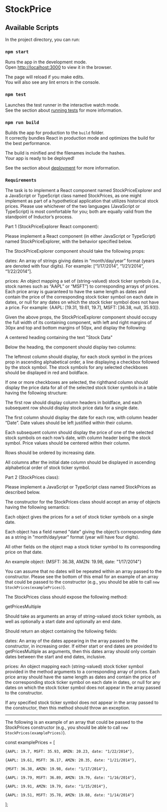 # StockPrice

## Available Scripts

In the project directory, you can run:

### `npm start`

Runs the app in the development mode.\
Open [http://localhost:3000](http://localhost:3000) to view it in the browser.

The page will reload if you make edits.\
You will also see any lint errors in the console.

### `npm test`

Launches the test runner in the interactive watch mode.\
See the section about [running tests](https://facebook.github.io/create-react-app/docs/running-tests) for more information.

### `npm run build`

Builds the app for production to the `build` folder.\
It correctly bundles React in production mode and optimizes the build for the best performance.

The build is minified and the filenames include the hashes.\
Your app is ready to be deployed!

See the section about [deployment](https://facebook.github.io/create-react-app/docs/deployment) for more information.

### `Requirements`

The task is to implement a React component named StockPriceExplorer and a JavaScript or TypeScript class named StockPrices, as one might implement as part of a hypothetical application that utilizes historical stock prices.  Please use whichever of the two languages (JavaScript or TypeScript) is most comfortable for you; both are equally valid from the standpoint of Inductor’s process.

 

 

Part 1 (StockPriceExplorer React component):

 

Please implement a React component (in either JavaScript or TypeScript) named StockPriceExplorer, with the behavior specified below.

 

The StockPriceExplorer component should take the following props:

dates: An array of strings giving dates in “month/day/year” format (years are denoted with four digits).  For example: [“1/17/2014”, “1/21/2014”, “1/22/2014”].

prices: An object mapping a set of (string-valued) stock ticker symbols (i.e., stock names such as “AAPL” or “MSFT”) to corresponding arrays of prices.  Each price array is guaranteed to have the same length as dates and contain the price of the corresponding stock ticker symbol on each date in dates, or null for any dates on which the stock ticker symbol does not have a price.  For example: {AAPL: [19.31, 19.61, 19.7], MSFT: [36.38, null, 35.93]}.

 

Given the above props, the StockPriceExplorer component should occupy the full width of its containing component, with left and right margins of 30px and top and bottom margins of 50px, and display the following:

A centered heading containing the text "Stock Data"

Below the heading, the component should display two columns:

The leftmost column should display, for each stock symbol in the prices prop in ascending alphabetical order, a line displaying a checkbox followed by the stock symbol.  The stock symbols for any selected checkboxes should be displayed in red and boldface.

If one or more checkboxes are selected, the righthand column should display the price data for all of the selected stock ticker symbols in a table having the following structure:

The first row should display column headers in boldface, and each subsequent row should display stock price data for a single date.

The first column should display the date for each row, with column header “Date”.  Date values should be left justified within their column.

Each subsequent column should display the price of one of the selected stock symbols on each row’s date, with column header being the stock symbol.  Price values should be centered within their column.

Rows should be ordered by increasing date.

All columns after the initial date column should be displayed in ascending alphabetical order of stock ticker symbol.

 

 

Part 2 (StockPrices class):

 

Please implement a JavaScript or TypeScript class named StockPrices as described below.

 

The constructor for the StockPrices class should accept an array of objects having the following semantics:

Each object gives the prices for a set of stock ticker symbols on a single date.

Each object has a field named "date" giving the object’s corresponding date as a string in "month/day/year" format (year will have four digits).

All other fields on the object map a stock ticker symbol to its corresponding price on that date.

An example object: {MSFT: 36.38, AMZN: 19.98, date: "1/17/2014"}

You can assume that no dates will be repeated within an array passed to the constructor.  Please see the bottom of this email for an example of an array that could be passed to the constructor (e.g., you should be able to call `new StockPrices(examplePrices)`).

 

The StockPrices class should expose the following method:

getPricesMultiple

Should take as arguments an array of string-valued stock ticker symbols, as well as optionally a start date and optionally an end date.

Should return an object containing the following fields:

dates: An array of the dates appearing in the array passed to the constructor, in increasing order.  If either start or end dates are provided to getPricesMultiple as arguments, then this dates array should only contain dates between the start and end dates, inclusive.

prices: An object mapping each (string-valued) stock ticker symbol provided in the method arguments to a corresponding array of prices.  Each price array should have the same length as dates and contain the price of the corresponding stock ticker symbol on each date in dates, or null for any dates on which the stock ticker symbol does not appear in the array passed to the constructor.

If any specified stock ticker symbol does not appear in the array passed to the constructor, then this method should throw an exception.

 

----------------

 

 

The following is an example of an array that could be passed to the StockPrices constructor (e.g., you should be able to call `new StockPrices(examplePrices)`).

 

const examplePrices = [

    {AAPL: 19.7, MSFT: 35.93, AMZN: 20.23, date: "1/22/2014"},

    {AAPL: 19.61, MSFT: 36.17, AMZN: 20.35, date: "1/21/2014"},

    {MSFT: 36.38, AMZN: 19.98, date: "1/17/2014"},

    {AAPL: 19.79, MSFT: 36.89, AMZN: 19.79, date: "1/16/2014"},

    {AAPL: 19.91, AMZN: 19.79, date: "1/15/2014"},

    {AAPL: 19.51, MSFT: 35.78, AMZN: 19.88, date: "1/14/2014"}

];
